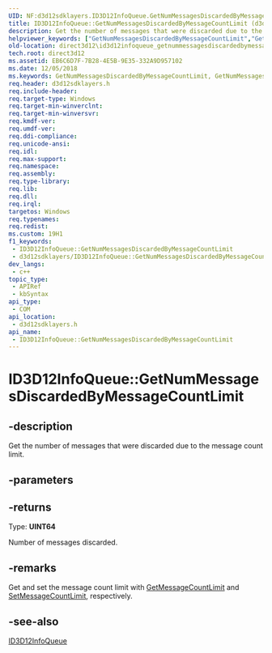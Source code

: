 ```yaml
---
UID: NF:d3d12sdklayers.ID3D12InfoQueue.GetNumMessagesDiscardedByMessageCountLimit
title: ID3D12InfoQueue::GetNumMessagesDiscardedByMessageCountLimit (d3d12sdklayers.h)
description: Get the number of messages that were discarded due to the message count limit.
helpviewer_keywords: ["GetNumMessagesDiscardedByMessageCountLimit","GetNumMessagesDiscardedByMessageCountLimit method","GetNumMessagesDiscardedByMessageCountLimit method","ID3D12InfoQueue interface","ID3D12InfoQueue interface","GetNumMessagesDiscardedByMessageCountLimit method","ID3D12InfoQueue.GetNumMessagesDiscardedByMessageCountLimit","ID3D12InfoQueue::GetNumMessagesDiscardedByMessageCountLimit","d3d12sdklayers/ID3D12InfoQueue::GetNumMessagesDiscardedByMessageCountLimit","direct3d12.id3d12infoqueue_getnummessagesdiscardedbymessagecountlimit"]
old-location: direct3d12\id3d12infoqueue_getnummessagesdiscardedbymessagecountlimit.htm
tech.root: direct3d12
ms.assetid: EB6C6D7F-7B28-4E5B-9E35-332A9D957102
ms.date: 12/05/2018
ms.keywords: GetNumMessagesDiscardedByMessageCountLimit, GetNumMessagesDiscardedByMessageCountLimit method, GetNumMessagesDiscardedByMessageCountLimit method,ID3D12InfoQueue interface, ID3D12InfoQueue interface,GetNumMessagesDiscardedByMessageCountLimit method, ID3D12InfoQueue.GetNumMessagesDiscardedByMessageCountLimit, ID3D12InfoQueue::GetNumMessagesDiscardedByMessageCountLimit, d3d12sdklayers/ID3D12InfoQueue::GetNumMessagesDiscardedByMessageCountLimit, direct3d12.id3d12infoqueue_getnummessagesdiscardedbymessagecountlimit
req.header: d3d12sdklayers.h
req.include-header: 
req.target-type: Windows
req.target-min-winverclnt: 
req.target-min-winversvr: 
req.kmdf-ver: 
req.umdf-ver: 
req.ddi-compliance: 
req.unicode-ansi: 
req.idl: 
req.max-support: 
req.namespace: 
req.assembly: 
req.type-library: 
req.lib: 
req.dll: 
req.irql: 
targetos: Windows
req.typenames: 
req.redist: 
ms.custom: 19H1
f1_keywords:
 - ID3D12InfoQueue::GetNumMessagesDiscardedByMessageCountLimit
 - d3d12sdklayers/ID3D12InfoQueue::GetNumMessagesDiscardedByMessageCountLimit
dev_langs:
 - c++
topic_type:
 - APIRef
 - kbSyntax
api_type:
 - COM
api_location:
 - d3d12sdklayers.h
api_name:
 - ID3D12InfoQueue::GetNumMessagesDiscardedByMessageCountLimit
---
```


# ID3D12InfoQueue::GetNumMessagesDiscardedByMessageCountLimit


## -description

Get the number of messages that were discarded due to the message count limit.

## -parameters

## -returns

Type: <b>UINT64</b>

Number of messages discarded.

## -remarks

Get and set the message count limit with <a href="/windows/desktop/api/d3d12sdklayers/nf-d3d12sdklayers-id3d12infoqueue-getmessagecountlimit">GetMessageCountLimit</a> and <a href="/windows/desktop/api/d3d12sdklayers/nf-d3d12sdklayers-id3d12infoqueue-setmessagecountlimit">SetMessageCountLimit</a>, respectively.

## -see-also

<a href="/windows/desktop/api/d3d12sdklayers/nn-d3d12sdklayers-id3d12infoqueue">ID3D12InfoQueue</a>

